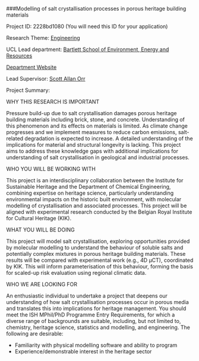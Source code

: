 ###Modelling of salt crystallisation processes in porous heritage building materials

Project ID: 2228bd1080
(You will need this ID for your application)

Research Theme: [Engineering](../themes/engineering.md)

UCL Lead department: [Bartlett School of Environment, Energy and Resources](../departments/bartlett-school-of-environment-energy-and-resources.md)

[Department Website](https://www.ucl.ac.uk/bartlett/bartlett-school-environment-energy-and-resources)

Lead Supervisor: [Scott Allan Orr](https://iris.ucl.ac.uk/iris/browse/profile?upi=SAORR49)

Project Summary:

WHY THIS RESEARCH IS IMPORTANT
 
 Pressure build-up due to salt crystallisation damages porous heritage building materials including brick, stone, and concrete. Understanding of this phenomenon and its effects on materials is limited. As climate change progresses and we implement measures to reduce carbon emissions, salt-related degradation is expected to increase. A detailed understanding of the implications for material and structural longevity is lacking. This project aims to address these knowledge gaps with additional implications for understanding of salt crystallisation in geological and industrial processes. 
 
 WHO YOU WILL BE WORKING WITH
 
 This project is an interdisciplinary collaboration between the Institute for Sustainable Heritage and the Department of Chemical Engineering, combining expertise on heritage science, particularly understanding environmental impacts on the historic built environment, with molecular modelling of crystallisation and associated processes. This project will be aligned with experimental research conducted by the Belgian Royal Institute for Cultural Heritage (KIK). 
 
 WHAT YOU WILL BE DOING
 
 This project will model salt crystallisation, exploring opportunities provided by molecular modelling to understand the behaviour of soluble salts and potentially complex mixtures in porous heritage building materials. These results will be compared with experimental work (e.g., 4D µCT), coordinated by KIK. This will inform parameterisation of this behaviour, forming the basis for scaled-up risk evaluation using regional climatic data. 
 
 WHO WE ARE LOOKING FOR
 
 An enthusiastic individual to undertake a project that deepens our understanding of how salt crystallisation processes occur in porous media and translates this into implications for heritage management. You should meet the ISH MPhil/PhD Programme Entry Requirements, for which a diverse range of backgrounds are suitable, including, but not limited to, chemistry, heritage science, statistics and modelling, and engineering. The following are desirable:
  - Familiarity with physical modelling software and ability to program 
  - Experience/demonstrable interest in the heritage sector